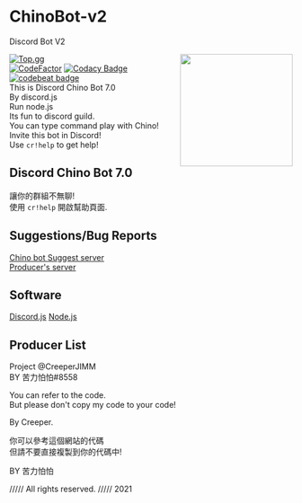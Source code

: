 # ChinoBot-v2
Discord Bot V2

<img align="right" src="https://cdn.discordapp.com/attachments/611040945495998464/785454420766490644/62549335_p0.jpg" height="200" width="200">  

[![Top.gg](https://cdn.discordapp.com/attachments/611040945495998464/785459046118326272/68747470733a2f2f746f702e67672f696d616765732f64626c6e65772e706e67.png)](https://top.gg/bot/731408794948730961)  
<a href="https://www.codefactor.io/repository/github/creeperjimm/chinobot-v2"><img src="https://www.codefactor.io/repository/github/creeperjimm/chinobot-v2/badge" alt="CodeFactor" /></a>
[![Codacy Badge](https://app.codacy.com/project/badge/Grade/24105fa116084a40b2205dc09475b458)](https://www.codacy.com/gh/CreeperJIMM/ChinoBot-v2/dashboard?utm_source=github.com&amp;utm_medium=referral&amp;utm_content=CreeperJIMM/ChinoBot-v2&amp;utm_campaign=Badge_Grade)
<a href="https://codebeat.co/projects/github-com-creeperjimm-chinobot-v2-master"><img alt="codebeat badge" src="https://codebeat.co/badges/e1cdf66d-864b-4381-82ba-6e81a6f94c76" /></a>
<br>
This is Discord Chino Bot 7.0  
By discord.js  
Run node.js  
Its fun to discord guild.  
You can type command play with Chino!  
Invite this bot in Discord!  
Use `cr!help` to get help!  

## Discord Chino Bot 7.0  
讓你的群組不無聊!  
使用 `cr!help` 開啟幫助頁面.  

## Suggestions/Bug Reports  
[Chino bot Suggest server](https://discord.gg/P2yg5V2)  
[Producer's server](https://discord.gg/R9TmPnf)  

## Software  
[Discord.js](https://discord.js.org/)
[Node.js](https://nodejs.org/en/)

## Producer List  
Project  @CreeperJIMM  
BY       苦力怕怕#8558  

You can refer to the code.  
But please don't copy my code to your code!  

By Creeper.  

你可以參考這個網站的代碼  
但請不要直接複製到你的代碼中!  

BY 苦力怕怕  

///// All rights reserved. /////  2021  
